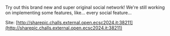 Try out this brand new and super original social network! We're still working on implementing some features, like... every social feature...

Site: [http://sharepic.challs.external.open.ecsc2024.it:38211](http://sharepic.challs.external.open.ecsc2024.it:38211)
